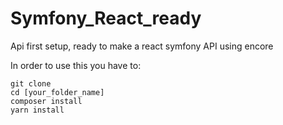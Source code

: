 # Symfony_React_ready
Api first setup, ready to make a react symfony API using encore

In order to use this you have to:
```
git clone 
cd [your_folder_name]
composer install
yarn install 
```
